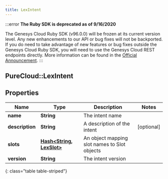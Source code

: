 ```yaml
---
title: LexIntent
---
```


:::error
**The Ruby SDK is deprecated as of 9/16/2020**

The Genesys Cloud Ruby SDK (v96.0.0) will be frozen at its current version level. Any new enhancements to our API or bug fixes will not be backported. If you do need to take advantage of new features or bug fixes outside the Genesys Cloud Ruby SDK, you will need to use the Genesys Cloud REST endpoints directly. More information can be found in the [Official Announcement](https://developer.mypurecloud.com/forum/t/announcement-genesys-cloud-ruby-sdk-end-of-life/8850).
:::


## PureCloud::LexIntent

## Properties

|Name | Type | Description | Notes|
|------------ | ------------- | ------------- | -------------|
| **name** | **String** | The intent name | |
| **description** | **String** | A description of the intent | [optional] |
| **slots** | [**Hash&lt;String, LexSlot&gt;**](LexSlot.html) | An object mapping slot names to Slot objects | |
| **version** | **String** | The intent version | |
{: class="table table-striped"}


